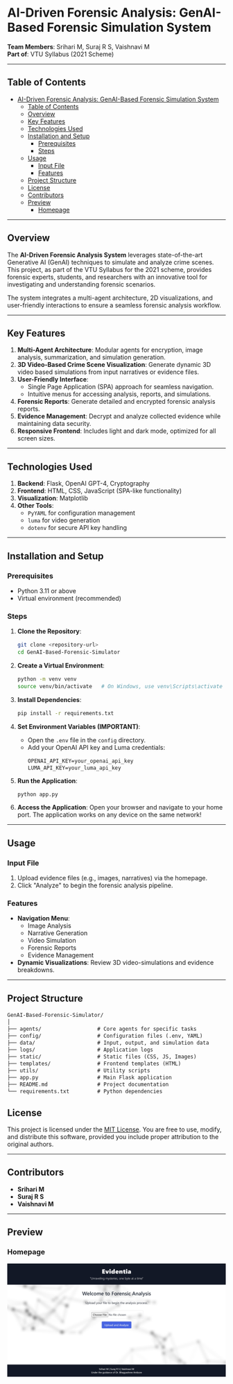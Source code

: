 # AI-Driven Forensic Analysis: GenAI-Based Forensic Simulation System

**Team Members**: Srihari M, Suraj R S, Vaishnavi M  
**Part of**: VTU Syllabus (2021 Scheme)

---

## Table of Contents
- [AI-Driven Forensic Analysis: GenAI-Based Forensic Simulation System](#ai-driven-forensic-analysis-genai-based-forensic-simulation-system)
  - [Table of Contents](#table-of-contents)
  - [Overview](#overview)
  - [Key Features](#key-features)
  - [Technologies Used](#technologies-used)
  - [Installation and Setup](#installation-and-setup)
    - [Prerequisites](#prerequisites)
    - [Steps](#steps)
  - [Usage](#usage)
    - [Input File](#input-file)
    - [Features](#features)
  - [Project Structure](#project-structure)
  - [License](#license)
  - [Contributors](#contributors)
  - [Preview](#preview)
    - [Homepage](#homepage)

---

## Overview

The **AI-Driven Forensic Analysis System** leverages state-of-the-art Generative AI (GenAI) techniques to simulate and analyze crime scenes. This project, as part of the VTU Syllabus for the 2021 scheme, provides forensic experts, students, and researchers with an innovative tool for investigating and understanding forensic scenarios.

The system integrates a multi-agent architecture, 2D visualizations, and user-friendly interactions to ensure a seamless forensic analysis workflow.

---

## Key Features

1. **Multi-Agent Architecture**: Modular agents for encryption, image analysis, summarization, and simulation generation.
2. **3D Video-Based Crime Scene Visualization**: Generate dynamic 3D video based simulations from input narratives or evidence files.
3. **User-Friendly Interface**:
   - Single Page Application (SPA) approach for seamless navigation.
   - Intuitive menus for accessing analysis, reports, and simulations.
4. **Forensic Reports**: Generate detailed and encrypted forensic analysis reports.
5. **Evidence Management**: Decrypt and analyze collected evidence while maintaining data security.
6. **Responsive Frontend**: Includes light and dark mode, optimized for all screen sizes.

---

## Technologies Used

1. **Backend**: Flask, OpenAI GPT-4, Cryptography
2. **Frontend**: HTML, CSS, JavaScript (SPA-like functionality)
3. **Visualization**: Matplotlib
4. **Other Tools**:
   - `PyYAML` for configuration management
   - `luma` for video generation
   - `dotenv` for secure API key handling

---

## Installation and Setup

### Prerequisites

- Python 3.11 or above
- Virtual environment (recommended)

### Steps

1. **Clone the Repository**:
   ```bash
   git clone <repository-url>
   cd GenAI-Based-Forensic-Simulator
   ```

2. **Create a Virtual Environment**:
   ```bash
   python -m venv venv
   source venv/bin/activate   # On Windows, use venv\Scripts\activate
   ```

3. **Install Dependencies**:
   ```bash
   pip install -r requirements.txt
   ```

4. **Set Environment Variables (IMPORTANT)**:
   - Open the `.env` file in the `config` directory.
   - Add your OpenAI API key and Luma credentials:
     ```
     OPENAI_API_KEY=your_openai_api_key
     LUMA_API_KEY=your_luma_api_key
     ```

5. **Run the Application**:
   ```bash
   python app.py
   ```

6. **Access the Application**:
   Open your browser and navigate to your home port. The application works on any device on the same network!

---

## Usage

### Input File
1. Upload evidence files (e.g., images, narratives) via the homepage.
2. Click "Analyze" to begin the forensic analysis pipeline.

### Features
- **Navigation Menu**:
  - Image Analysis
  - Narrative Generation
  - Video Simulation
  - Forensic Reports
  - Evidence Management
- **Dynamic Visualizations**: Review 3D video-simulations and evidence breakdowns.

---

## Project Structure

```
GenAI-Based-Forensic-Simulator/
│
├── agents/                  # Core agents for specific tasks
├── config/                  # Configuration files (.env, YAML)
├── data/                    # Input, output, and simulation data
├── logs/                    # Application logs
├── static/                  # Static files (CSS, JS, Images)
├── templates/               # Frontend templates (HTML)
├── utils/                   # Utility scripts
├── app.py                   # Main Flask application
├── README.md                # Project documentation
└── requirements.txt         # Python dependencies
```

## License

This project is licensed under the [MIT License](LICENSE). You are free to use, modify, and distribute this software, provided you include proper attribution to the original authors.

--- 


## Contributors

- **Srihari M**
- **Suraj R S**
- **Vaishnavi M**

---

## Preview

### Homepage
![Homepage](static/images/home.jpg)
